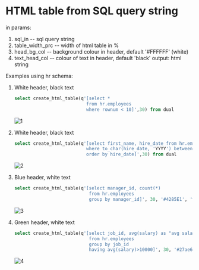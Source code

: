 # HTML table from SQL query string

in params:
1) sql_in -- sql query string
2) table_width_prc -- width of html table in %
3) head_bg_col -- background colour in header, default '#FFFFFF' (white)
4) text_head_col -- colour of text in header, default 'black'
output: html string 

Examples using hr schema: 



1)  White header, black text
    ```sql
    select create_html_table(q'[select * 
                               from hr.employees 
                               where rownum < 10]',30) from dual
    ```
    ![1](https://user-images.githubusercontent.com/46852371/53679355-d2494680-3cdc-11e9-9c62-9d1e5e7e6b0c.jpg)

2) White header, black text
    ```sql
   select create_html_table(q'[select first_name, hire_date from hr.employees 
                               where to_char(hire_date, 'YYYY') between 2002 and 2005 
                               order by hire_date]',30) from dual
    ```
    <!---![2](https://user-images.githubusercontent.com/46852371/53679400-50a5e880-3cdd-11e9-99bb-6831ee579eee.jpg)-->
    ![2](https://user-images.githubusercontent.com/46852371/55232439-9f8c6280-5236-11e9-9d4d-c8386bfe1985.jpg)
3) Blue header, white text
   ```sql
   select create_html_table(q'[select manager_id, count(*) 
                               from hr.employees 
                               group by manager_id]', 30, '#4285E1', 'white') from dual
    ```
    ![3](https://user-images.githubusercontent.com/46852371/53679503-5bad4880-3cde-11e9-8d2b-c491c74b6ff4.jpg)
    
4) Green header, white text 
   ```sql
   select create_html_table(q'[select job_id, avg(salary) as "avg salary" 
                               from hr.employees 
                               group by job_id 
                               having avg(salary)>10000]', 30, '#27ae60', 'white') from dual
    ```
    ![4](https://user-images.githubusercontent.com/46852371/53679535-a3cc6b00-3cde-11e9-8283-92ab3bbd3cf0.jpg)

